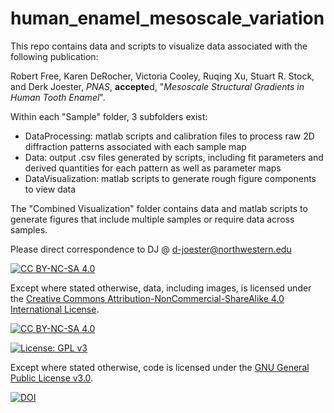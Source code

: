 # human_enamel_mesoscale_variation

This repo contains data and scripts to visualize data associated with the following publication:

Robert Free, Karen DeRocher, Victoria Cooley, Ruqing Xu, Stuart R. Stock, and Derk Joester, *PNAS*, **accepte**d, "*Mesoscale Structural Gradients in Human Tooth Enamel*".

Within each "Sample" folder, 3 subfolders exist:
- DataProcessing: matlab scripts and calibration files to process raw 2D diffraction patterns associated with each sample map
- Data: output .csv files generated by scripts, including fit parameters and derived quantities for each pattern as well as parameter maps
- DataVisualization: matlab scripts to generate rough figure components to view data

The "Combined Visualization" folder contains data and matlab scripts to generate figures that include multiple samples or require data across samples.

Please direct correspondence to DJ @ d-joester@northwestern.edu

[![CC BY-NC-SA 4.0][cc-by-nc-sa-shield]][cc-by-nc-sa]

Except where stated otherwise, 
data, including images, is licensed under the
[Creative Commons Attribution-NonCommercial-ShareAlike 4.0 International License][cc-by-nc-sa].

[![CC BY-NC-SA 4.0][cc-by-nc-sa-image]][cc-by-nc-sa]

[cc-by-nc-sa]: http://creativecommons.org/licenses/by-nc-sa/4.0/
[cc-by-nc-sa-image]: https://licensebuttons.net/l/by-nc-sa/4.0/88x31.png
[cc-by-nc-sa-shield]: https://img.shields.io/badge/License-CC%20BY--NC--SA%204.0-lightgrey.svg

[![License: GPL v3](https://img.shields.io/badge/License-GPLv3-blue.svg)](https://www.gnu.org/licenses/gpl-3.0)

Except where stated otherwise, 
code is licensed under the [GNU General Public License v3.0](https://www.gnu.org/licenses/gpl-3.0).

[![DOI](https://www.zenodo.org/badge/467346465.svg)](https://www.zenodo.org/badge/latestdoi/467346465)
